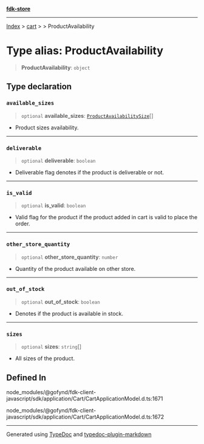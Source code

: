 [**fdk-store**](../../../README.md)
***

[Index](../../../API.md) > [cart](../../README.md) > [<internal>](../README.md) > ProductAvailability

# Type alias: ProductAvailability

> **ProductAvailability**: `object`

## Type declaration

### `available_sizes`

> `optional` **available\_sizes**: [`ProductAvailabilitySize`](type-alias.ProductAvailabilitySize.md)[]

- Product sizes availability.

***

### `deliverable`

> `optional` **deliverable**: `boolean`

- Deliverable flag denotes if the product
is deliverable or not.

***

### `is_valid`

> `optional` **is\_valid**: `boolean`

- Valid flag for the product if the product
added in cart is valid to place the order.

***

### `other_store_quantity`

> `optional` **other\_store\_quantity**: `number`

- Quantity of the product available
on other store.

***

### `out_of_stock`

> `optional` **out\_of\_stock**: `boolean`

- Denotes if the product is available in stock.

***

### `sizes`

> `optional` **sizes**: `string`[]

- All sizes of the product.

## Defined In

node\_modules/@gofynd/fdk-client-javascript/sdk/application/Cart/CartApplicationModel.d.ts:1671

node\_modules/@gofynd/fdk-client-javascript/sdk/application/Cart/CartApplicationModel.d.ts:1672

***
Generated using [TypeDoc](https://typedoc.org/) and [typedoc-plugin-markdown](https://www.npmjs.com/package/typedoc-plugin-markdown)

